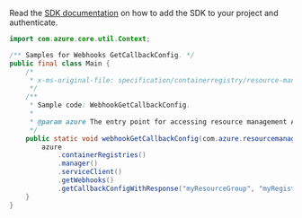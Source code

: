 Read the [SDK documentation](https://github.com/Azure/azure-sdk-for-java/blob/azure-resourcemanager_2.13.0/sdk/resourcemanager/azure-resourcemanager/README.md) on how to add the SDK to your project and authenticate.

```java
import com.azure.core.util.Context;

/** Samples for Webhooks GetCallbackConfig. */
public final class Main {
    /*
     * x-ms-original-file: specification/containerregistry/resource-manager/Microsoft.ContainerRegistry/stable/2021-09-01/examples/WebhookGetCallbackConfig.json
     */
    /**
     * Sample code: WebhookGetCallbackConfig.
     *
     * @param azure The entry point for accessing resource management APIs in Azure.
     */
    public static void webhookGetCallbackConfig(com.azure.resourcemanager.AzureResourceManager azure) {
        azure
            .containerRegistries()
            .manager()
            .serviceClient()
            .getWebhooks()
            .getCallbackConfigWithResponse("myResourceGroup", "myRegistry", "myWebhook", Context.NONE);
    }
}
```
